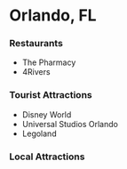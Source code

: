 # Orlando, FL

### Restaurants

- The Pharmacy
- 4Rivers

### Tourist Attractions

- Disney World
- Universal Studios Orlando
- Legoland

### Local Attractions

